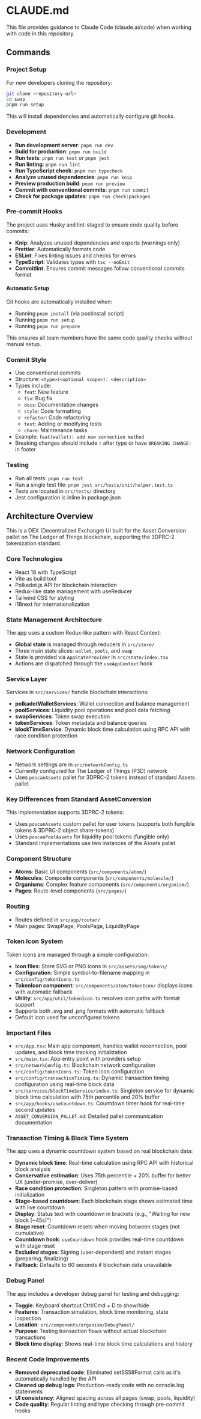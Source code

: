 # CLAUDE.md

This file provides guidance to Claude Code (claude.ai/code) when working with code in this repository.

## Commands

### Project Setup
For new developers cloning the repository:
```bash
git clone <repository-url>
cd swap
pnpm run setup
```
This will install dependencies and automatically configure git hooks.

### Development
- **Run development server**: `pnpm run dev`
- **Build for production**: `pnpm run build`
- **Run tests**: `pnpm run test` or `pnpm jest`
- **Run linting**: `pnpm run lint`
- **Run TypeScript check**: `pnpm run typecheck`
- **Analyze unused dependencies**: `pnpm run knip`
- **Preview production build**: `pnpm run preview`
- **Commit with conventional commits**: `pnpm run commit`
- **Check for package updates**: `pnpm run check:packages`

### Pre-commit Hooks
The project uses Husky and lint-staged to ensure code quality before commits:
- **Knip**: Analyzes unused dependencies and exports (warnings only)
- **Prettier**: Automatically formats code
- **ESLint**: Fixes linting issues and checks for errors
- **TypeScript**: Validates types with `tsc --noEmit`
- **Commitlint**: Ensures commit messages follow conventional commits format

#### Automatic Setup
Git hooks are automatically installed when:
- Running `pnpm install` (via postinstall script)
- Running `pnpm run setup`
- Running `pnpm run prepare`

This ensures all team members have the same code quality checks without manual setup.

### Commit Style
- Use conventional commits
- Structure: `<type>(<optional scope>): <description>`
- Types include: 
  - `feat`: New feature
  - `fix`: Bug fix
  - `docs`: Documentation changes
  - `style`: Code formatting
  - `refactor`: Code refactoring
  - `test`: Adding or modifying tests
  - `chore`: Maintenance tasks
- Example: `feat(wallet): add new connection method`
- Breaking changes should include `!` after type or have `BREAKING CHANGE:` in footer

### Testing
- Run all tests: `pnpm run test`
- Run a single test file: `pnpm jest src/tests/unit/helper.test.ts`
- Tests are located in `src/tests/` directory
- Jest configuration is inline in package.json

## Architecture Overview

This is a DEX (Decentralized Exchange) UI built for the Asset Conversion pallet on The Ledger of Things blockchain, supporting the 3DPRC-2 tokenization standard.

### Core Technologies
- React 18 with TypeScript
- Vite as build tool
- Polkadot.js API for blockchain interaction
- Redux-like state management with useReducer
- Tailwind CSS for styling
- i18next for internationalization

### State Management Architecture
The app uses a custom Redux-like pattern with React Context:
- **Global state** is managed through reducers in `src/store/`
- Three main state slices: `wallet`, `pools`, and `swap`
- State is provided via `AppStateProvider` in `src/state/index.tsx`
- Actions are dispatched through the `useAppContext` hook

### Service Layer
Services in `src/services/` handle blockchain interactions:
- **polkadotWalletServices**: Wallet connection and balance management
- **poolServices**: Liquidity pool operations and pool data fetching
- **swapServices**: Token swap execution
- **tokenServices**: Token metadata and balance queries
- **blockTimeService**: Dynamic block time calculation using RPC API with race condition protection

### Network Configuration
- Network settings are in `src/networkConfig.ts`
- Currently configured for The Ledger of Things (P3D) network
- Uses `poscanAssets` pallet for 3DPRC-2 tokens instead of standard Assets pallet

### Key Differences from Standard AssetConversion
This implementation supports 3DPRC-2 tokens:
- Uses `poscanAssets` custom pallet for user tokens (supports both fungible tokens & 3DPRC-2 object share-tokens)
- Uses `poscanPoolAssets` for liquidity pool tokens (fungible only)
- Standard implementations use two instances of the Assets pallet

### Component Structure
- **Atoms**: Basic UI components (`src/components/atom/`)
- **Molecules**: Composite components (`src/components/molecule/`)
- **Organisms**: Complex feature components (`src/components/organism/`)
- **Pages**: Route-level components (`src/pages/`)

### Routing
- Routes defined in `src/app/router/`
- Main pages: SwapPage, PoolsPage, LiquidityPage

### Token Icon System
Token icons are managed through a simple configuration:
- **Icon files**: Store SVG or PNG icons in `src/assets/img/tokens/`
- **Configuration**: Simple symbol-to-filename mapping in `src/config/tokenIcons.ts`
- **TokenIcon component**: `src/components/atom/TokenIcon/` displays icons with automatic fallback
- **Utility**: `src/app/util/tokenIcon.ts` resolves icon paths with format support
- Supports both .svg and .png formats with automatic fallback
- Default icon used for unconfigured tokens

### Important Files
- `src/App.tsx`: Main app component, handles wallet reconnection, pool updates, and block time tracking initialization
- `src/main.tsx`: App entry point with providers setup
- `src/networkConfig.ts`: Blockchain network configuration
- `src/config/tokenIcons.ts`: Token icon configuration
- `src/config/transactionTiming.ts`: Dynamic transaction timing configuration using real-time block data
- `src/services/blockTimeService/index.ts`: Singleton service for dynamic block time calculation with 75th percentile and 20% buffer
- `src/app/hooks/useCountdown.ts`: Countdown timer hook for real-time second updates
- `ASSET_CONVERSION_PALLET.md`: Detailed pallet communication documentation

### Transaction Timing & Block Time System
The app uses a dynamic countdown system based on real blockchain data:
- **Dynamic block time**: Real-time calculation using RPC API with historical block analysis
- **Conservative estimation**: Uses 75th percentile + 20% buffer for better UX (under-promise, over-deliver)
- **Race condition protection**: Singleton pattern with promise-based initialization
- **Stage-based countdown**: Each blockchain stage shows estimated time with live countdown
- **Display**: Status text with countdown in brackets (e.g., "Waiting for new block (~45s)")
- **Stage reset**: Countdown resets when moving between stages (not cumulative)
- **Countdown hook**: `useCountdown` hook provides real-time countdown with stage reset
- **Excluded stages**: Signing (user-dependent) and instant stages (preparing, finalizing)
- **Fallback**: Defaults to 60 seconds if blockchain data unavailable

### Debug Panel
The app includes a developer debug panel for testing and debugging:
- **Toggle**: Keyboard shortcut Ctrl/Cmd + D to show/hide
- **Features**: Transaction simulation, block time monitoring, state inspection
- **Location**: `src/components/organism/DebugPanel/`
- **Purpose**: Testing transaction flows without actual blockchain transactions
- **Block time display**: Shows real-time block time calculations and history

### Recent Code Improvements
- **Removed deprecated code**: Eliminated setSS58Format calls as it's automatically handled by the API
- **Cleaned up debug logs**: Production-ready code with no console.log statements
- **UI consistency**: Aligned spacing across all pages (swap, pools, liquidity)
- **Code quality**: Regular linting and type checking through pre-commit hooks